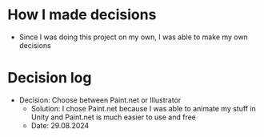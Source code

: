 # How I made decisions
* Since I was doing this project on my own, I was able to make my own decisions

# Decision log
* Decision: Choose between Paint.net or Illustrator
    * Solution: I chose Paint.net because I was able to animate my stuff in Unity and Paint.net is much easier to use and free
    * Date: 29.08.2024